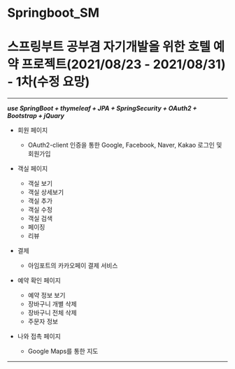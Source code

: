 # Springboot_SM
# 스프링부트 공부겸 자기개발을 위한 호텔 예약 프로젝트(2021/08/23 - 2021/08/31) - 1차(수정 요망)
---
***use SpringBoot + thymeleaf + JPA + SpringSecurity + OAuth2 + Bootstrap + jQuary***

- 회원 페이지
	- OAuth2-client 인증을 통한 Google, Facebook, Naver, Kakao 로그인 및 회원가입

- 객실 페이지
	- 객실 보기
	- 객실 상세보기
	- 객실 추가
	- 객실 수정
	- 객실 검색
	- 페이징
	- 리뷰

- 결제
	- 아임포트의 카카오페이 결제 서비스
  
- 예약 확인 페이지
	- 예약 정보 보기
	- 장바구니 개별 삭제
	- 장바구니 전체 삭제
	- 주문자 정보
  
- 나와 접촉 페이지
	- Google Maps를 통한 지도
  
---
